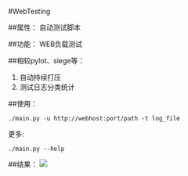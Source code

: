 #WebTesting

##属性：
自动测试脚本

##功能：
WEB负载测试

##相较pylot、siege等：

1. 自动持续打压
2. 测试日志分类统计

##使用：

    ./main.py -u http://webhost:port/path -t log_file

更多:

    ./main.py --help

##结果：
![](https://cloud.githubusercontent.com/assets/2333186/6519475/79b8ea6c-c3ef-11e4-95c4-abfa78eb01e0.png)
